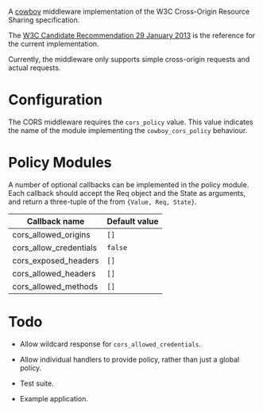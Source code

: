 A [cowboy](https://github.com/extend/cowboy) middleware implementation
of the W3C Cross-Origin Resource Sharing specification.

The [W3C Candidate Recommendation 29 January
2013](http://www.w3.org/TR/2013/CR-cors-20130129/) is the reference
for the current implementation.

Currently, the middleware only supports simple cross-origin requests
and actual requests.

# Configuration

The CORS middleware requires the `cors_policy` value.  This value
indicates the name of the module implementing the `cowboy_cors_policy`
behaviour.

# Policy Modules

A number of optional callbacks can be implemented in the policy
module.  Each callback should accept the Req object and the State as
arguments, and return a three-tuple of the from `{Value, Req, State}`.

| Callback name          | Default value             |
| ---------------------- | ------------------------- |
| cors_allowed_origins   | `[]`                      |
| cors_allow_credentials | `false`                   |
| cors_exposed_headers   | `[]`                      |
| cors_allowed_headers   | `[]`                      |
| cors_allowed_methods   | `[]`                      |

# Todo

* Allow wildcard response for `cors_allowed_credentials`.

* Allow individual handlers to provide policy, rather than just a
  global policy.

* Test suite.

* Example application.
